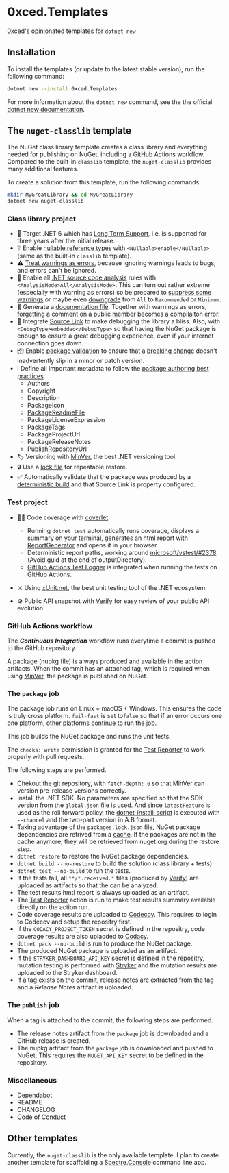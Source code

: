 # 0xced.Templates

0xced's opinionated templates for `dotnet new`

## Installation

To install the templates (or update to the latest stable version), run the following command:

```sh
dotnet new --install 0xced.Templates
```

For more information about the `dotnet new` command, see the the official [dotnet new documentation][dotnet-new].

## The `nuget-classlib` template

The NuGet class library template creates a class library and everything needed for publishing on NuGet, including a GitHub Actions workflow. Compared to the built-in `classlib` template, the `nuget-classlib` provides many additional features.

To create a solution from this template, run the following commands:

```sh
mkdir MyGreatLibrary && cd MyGreatLibrary
dotnet new nuget-classlib
```

### Class library project

* 🎯 Target .NET 6 which has [Long Term Support][LTS], i.e. is supported for three years after the initial release.
* ❔ Enable [nullable reference types][NRT] with `<Nullable>enable</Nullable>` (same as the built-in `classlib` template).
* ⚠️ [Treat warnings as errors][TWAS], because ignoring warnings leads to bugs, and errors can't be ignored.
* 🔬 Enable all [.NET source code analysis][CodeAnalysis] rules with `<AnalysisMode>All</AnalysisMode>`.
  This can turn out rather extreme (especially with warning as errors) so be prepared to [suppress some warnings][SuppressWarnings] or maybe even [downgrade][AnalysisMode] from `All` to `Recommended` or `Minimum`.
* 📗 Generate a [documentation file][XmlDoc]. Together with warnings as errors, forgetting a comment on a public member becomes a compilaiton error.
* 🔗 Integrate [Source Link][SourceLink] to make debugging the library a bliss. Also, with `<DebugType>embedded</DebugType>` so that having the NuGet package is enough to ensure a great debugging experience, even if your internet connection goes down.
* 📦 Enable [package validation][PackageValidation] to ensure that a [breaking change][BreakingChanges] doesn't inadvertently slip in a minor or patch version.
* ℹ️ Define all important metadata to follow the [package authoring best practices][PackageAuthoringBestPractices].
  * Authors
  * Copyright
  * Description
  * PackageIcon
  * [PackageReadmeFile][PackageReadmeFile]
  * PackageLicenseExpression
  * PackageTags
  * PackageProjectUrl
  * PackageReleaseNotes
  * PublishRepositoryUrl
* 🏷 Versioning with [MinVer][MinVer], the best .NET versioning tool.
* 🔒 Use a [lock file][LockFile] for repeatable restore.
* ✅ Automatically validate that the package was produced by a [deterministic build][DeterministicBuild] and that Source Link is property configured.

### Test project

* 👩‍🔬 Code coverage with [coverlet][coverlet].
  * Running `dotnet test` automatically runs coverage, displays a summary on your terminal, generates an html report with [ReportGenerator][ReportGenerator] and opens it in your browser.
  * Deterministic report paths, working around [microsoft/vstest/#2378][VsTestIssue2378] (Avoid guid at the end of outputDirectory).
  * [GitHub Actions Test Logger][GitHubActionsTestLogger] is integrated when running the tests on GitHub Actions.
  
* ⚔️ Using [xUnit.net][xUnit], the best unit testing tool of the .NET ecosystem.
  
* ⚙️ Public API snapshot with [Verify][Verify] for easy review of your public API evolution.

### GitHub Actions workflow

The ***Continuous Integration*** workflow runs everytime a commit is pushed to the GitHub repository.

A package (nupkg file) is always produced and available in the action artifacts. When the commit has an attached tag, which is required when using [MinVer][MinVer], the package is published on NuGet.

### The `package` job

The package job runs on Linux + macOS + Windows. This ensures the code is truly cross platform. `fail-fast` is set to`false` so that if an error occurs one one platform, other platforms continue to run the job.

This job builds the NuGet package and runs the unit tests.

The `checks: write` permission is granted for the [Test Reporter][TestReporter] to work properly with pull requests.

The following steps are performed.

* Chekout the git repository, with `fetch-depth: 0` so that MinVer can version pre-release versions correctly.
* Install the .NET SDK. No parameters are specified so that the SDK version from the `global.json` file is used. And since `latestFeature` is used as the roll forward policy, the [dotnet-install-script](https://learn.microsoft.com/en-us/dotnet/core/tools/dotnet-install-script) is executed with `--channel` and the two-part version in A.B format.
* Taking advantage of the `packages.lock.json` file, NuGet package dependencies are retrived from a [cache](https://docs.github.com/en/actions/using-workflows/caching-dependencies-to-speed-up-workflows). If the packages are not in the cache anymore, they will be retrieved from nuget.org during the restore step.
* `dotnet restore` to restore the NuGet package dependencies.
* `dotnet build --no-restore` to build the solution (class library + tests).
* `dotnet test --no-build`  to run the tests.
* If the tests fail, all `**/*.received.*` files (produced by [Verify][Verify]) are uploaded as artifacts so that the can be analyzed.
* The test results hmtl report is always uploaded as an artifact.
* The [Test Reporter][TestReporter] action is run to make test results summary available directly on the action run.
* Code coverage results are uploaded to [Codecov][Codecov]. This requires to login to Codecov and setup the repositry first.
* If the `CODACY_PROJECT_TOKEN` secret is defined in the repositry, code coverage results are also uplaoded to [Codacy][Codacy].
* `dotnet pack --no-build` is run to produce the NuGet package.
* The produced NuGet package is uploaded as an artifact.
* If the `STRYKER_DASHBOARD_API_KEY` secret is defined in the repositry, mutation testing is performed with [Stryker][Stryker] and the mutation results are uploaded to the Stryker dashboard.
* If a tag exists on the commit, release notes are extracted from the tag and a *Release Notes* artifact is uploaded.

### The `publish` job

When a tag is attached to the commit, the following steps are performed.

* The release notes artifact from the `package` job is downloaded and a GitHub release is created.
* The nupkg artifact from the `package` job is downloaded and pushed to NuGet. This requires the `NUGET_API_KEY` secret to be defined in the repository.

### Miscellaneous

*	Dependabot
*	README
*	CHANGELOG
*	Code of Conduct

## Other templates

Currently, the `nuget-classlib` is the only available template. I plan to create another template for scaffolding a [Spectre.Console][SpectreConsole] command line app.

[dotnet-new]: https://docs.microsoft.com/en-us/dotnet/core/tools/dotnet-new
[LTS]: https://dotnet.microsoft.com/en-us/platform/support/policy/dotnet-core
[NRT]: https://learn.microsoft.com/en-us/dotnet/csharp/nullable-references
[TWAS]: https://learn.microsoft.com/en-us/dotnet/csharp/language-reference/compiler-options/errors-warnings#treatwarningsaserrors
[CodeAnalysis]: https://learn.microsoft.com/en-us/dotnet/fundamentals/code-analysis/overview
[SuppressWarnings]: https://learn.microsoft.com/en-us/dotnet/fundamentals/code-analysis/suppress-warnings
[AnalysisMode]: https://learn.microsoft.com/en-us/dotnet/fundamentals/code-analysis/overview#enable-additional-rules
[XmlDoc]: https://learn.microsoft.com/en-us/dotnet/csharp/language-reference/xmldoc/
[SourceLink]: https://learn.microsoft.com/en-us/dotnet/standard/library-guidance/sourcelink
[PackageValidation]: https://learn.microsoft.com/en-us/dotnet/fundamentals/package-validation/overview
[BreakingChanges]: https://learn.microsoft.com/en-us/dotnet/standard/library-guidance/breaking-changes
[PackageAuthoringBestPractices]: https://learn.microsoft.com/en-us/nuget/create-packages/package-authoring-best-practices
[PackageReadmeFile]: https://devblogs.microsoft.com/nuget/add-a-readme-to-your-nuget-package/
[MinVer]: https://github.com/adamralph/minver
[LockFile]: https://devblogs.microsoft.com/nuget/enable-repeatable-package-restores-using-a-lock-file/
[DeterministicBuild]: https://devblogs.microsoft.com/dotnet/producing-packages-with-source-link/#deterministic-builds
[coverlet]: https://github.com/coverlet-coverage/coverlet
[ReportGenerator]: https://reportgenerator.io
[VsTestIssue2378]: https://github.com/microsoft/vstest/issues/2378
[GitHubActionsTestLogger]: https://github.com/Tyrrrz/GitHubActionsTestLogger
[xUnit]: https://xunit.net
[Verify]: https://github.com/VerifyTests/Verify
[TestReporter]: https://github.com/dorny/test-reporter
[Codecov]: https://codecov.io
[Codacy]: https://www.codacy.com
[Stryker]: https://stryker-mutator.io
[SpectreConsole]: https://spectreconsole.net
